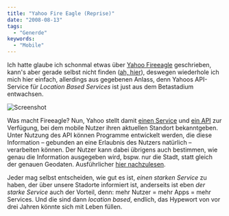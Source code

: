 ```yaml
---
title: "Yahoo Fire Eagle (Reprise)"
date: "2008-08-13"
tags:
  - "Generde"
keywords:
  - "Mobile"
---
```


Ich hatte glaube ich schonmal etwas über [Yahoo Fireeagle](http://fireeagle.yahoo.net/) geschrieben, kann's aber gerade selbst nicht finden ([ah, hier](/codecandies/2008/03/06/fire-eagle/)), deswegen wiederhole ich mich hier einfach, allerdings aus gegebenen Anlass, denn Yahoos API-Service für _Location Based Services_ ist just aus dem Betastadium entwachsen.

![Screenshot](/images/codecandies/ZZ19496DE2.jpg)

Was macht Fireeagle? Nun, Yahoo stellt damit [einen Service](http://m.fireeagle.com) und [ein API](http://fireeagle.yahoo.net/developer/explorer) zur Verfügung, bei dem mobile Nutzer ihren aktuellen Standort bekanntgeben. Unter Nutzung des API können Programme entwickelt werden, die diese Information – gebunden an eine Erlaubnis des Nutzers natürlich – verarbeiten können. Der Nutzer kann dabei übrigens auch bestimmen, wie genau die Information ausgegeben wird, bspw. nur die Stadt, statt gleich der genauen Geodaten. Ausführlicher [hier nachzulesen](http://fireeagle.yahoo.net/developer/documentation).

Jeder mag selbst entscheiden, wie gut es ist, _einen starken Service_ zu haben, der über unsere Stadorte informiert ist, anderseits ist eben _der starke Service_ auch der Vorteil, denn: mehr Nutzer = mehr Apps = mehr Services. Und die sind dann _location based_, endlich, das Hypewort von vor drei Jahren könnte sich mit Leben füllen.
